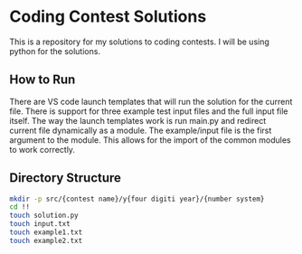 # Coding Contest Solutions

This is a repository for my solutions to coding contests. I will be using python for the solutions.

## How to Run

There are VS code launch templates that will run the solution for the current file. There is support for three example test input files and the full input file itself. The way the launch templates work is run main.py and redirect current file dynamically as a module. The example/input file is the first argument to the module. This allows for the import of the common modules to work correctly.

## Directory Structure

```sh
mkdir -p src/{contest name}/y{four digiti year}/{number system}
cd !!
touch solution.py
touch input.txt
touch example1.txt
touch example2.txt
```
